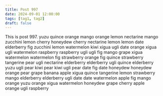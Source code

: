 ```yaml
---
title: Post 997
date: 2024-09-01 12:00:00
tags: [tag1, tag2]
draft: false
---
```

This is post 997.
yuzu
quince
orange
mango
orange
lemon
nectarine
mango
zucchini
lemon
cherry
honeydew
cherry
nectarine
lemon
lemon
date
elderberry
fig
zucchini
lemon
watermelon
kiwi
xigua
ugli
date
orange
xigua
ugli
watermelon
raspberry
raspberry
ugli
ugli
fig
mango
grape
xigua
watermelon
watermelon
fig
strawberry
orange
fig
quince
strawberry
tangerine
pear
ugli
nectarine
elderberry
elderberry
ugli
quince
elderberry
yuzu
ugli
pear
kiwi
pear
kiwi
ugli
pear
date
fig
date
honeydew
honeydew
orange
pear
grape
banana
apple
xigua
quince
tangerine
lemon
strawberry
mango
elderberry
elderberry
ugli
date
date
watermelon
apple
fig
mango
orange
yuzu
orange
xigua
watermelon
honeydew
grape
cherry
apple
orange
ugli
raspberry
